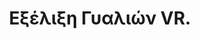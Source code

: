 ---
layout: timeline 
title: Εξέλιξη Γυαλιών VR.
image_url: /images/View-Master.jpg
caption: Η εξέλιξη των Γυαλιών Εικονικής Πραγματικότητας.
events:
  - View-Master
  - electrocular
  - NASA_VIEW_Headset
  - vpl-eye-phone
  - google-glass
  - htc_vive
---